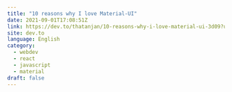 ```yaml
---
title: "10 reasons why I love Material-UI"
date: 2021-09-01T17:08:51Z
link: https://dev.to/thatanjan/10-reasons-why-i-love-material-ui-3d09?utm_medium=RSS&utm_source=news.12bit.vn
site: dev.to
language: English
category:
  - webdev
  - react
  - javascript
  - material
draft: false
---
```

